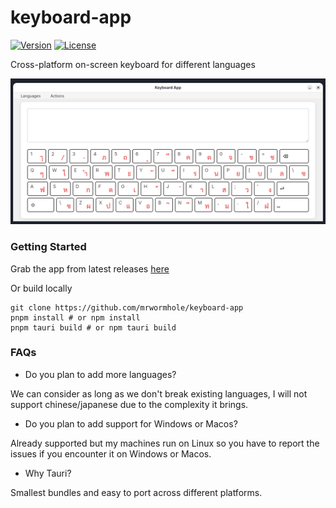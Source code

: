 # keyboard-app

[![Version](https://img.shields.io/github/tag/mrwormhole/keyboard-app.svg)](https://github.com/mrwormhole/keyboard-app/tags)
[![License](https://img.shields.io/github/license/mrwormhole/keyboard-app)](https://github.com/mrwormhole/keyboard-app/blob/main/LICENSE)

Cross-platform on-screen keyboard for different languages

![screenshot](screenshot.png)

### Getting Started

Grab the app from latest releases [here](https://github.com/mrwormhole/keyboard-app/releases)

Or build locally

```shell
git clone https://github.com/mrwormhole/keyboard-app
pnpm install # or npm install
pnpm tauri build # or npm tauri build
```

### FAQs

- Do you plan to add more languages?

We can consider as long as we don't break existing languages, I will not support chinese/japanese due to the complexity it brings.

- Do you plan to add support for Windows or Macos?

Already supported but my machines run on Linux so you have to report the issues if you encounter it on Windows or Macos.

- Why Tauri?

Smallest bundles and easy to port across different platforms.
